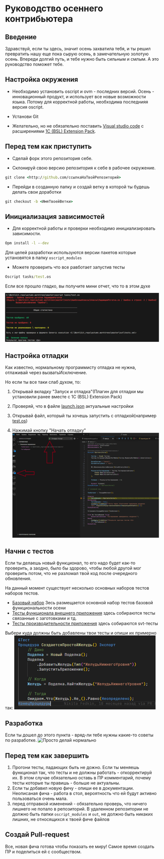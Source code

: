 # Руководство осеннего контрибьютера

## Введение

Здравствуй, если ты здесь, значит осень захватила тебя, и ты решил превратить нашу еще пока сырую осень, в замечательную золотую осень.
Впереди долгий путь, и тебе нужно быть сильным и смлым. А это руководство поможет тебе.

## Настройка окружения

* Необходимо установить oscript и ovm - последних версий. Осень - инновационный продукт, и использует все новые возможности языка. Потому для корректной работы, необходима последнияя версия oscript.

* Установи Git

* Желательно, но не обязательно поставить [Visual studio code](https://code.visualstudio.com/) c расширениями [1C (BSL) Extension Pack](https://marketplace.visualstudio.com/items?itemName=astrizhachuk.1c-extension-pack).

## Перед тем как приступить

* Сделай форк этого репозитория себе.

* Склонируй свою версию репозитория к себе в рабочее окружение.

```cmd
git clone <http://github.com/ссылкаНаТвойРепозиторий>
```

* Перейди в созданную папку и создай ветку в которой ты будешь делать свои доработки

```cmd
git checkout -b <ИмяТвоейВетки>
```

## Инициализация зависимостей

* Для корректной работы и проверки необходимо инициализировать зависимости.

```cmd
Opm install -l --dev
```

Для целей разработки используются версии пакетов которые установятся в папку `oscript_modules`

* Можете проверить что все равботает запустив тесты

```cmd
Oscript tasks/test.os
```

Если все прошло гладко, вы получите мини отчет, что то в этом духе

![РезультатПрогонаТестов](docs/img/РезультатПрогонаТестов.png)

## Настройка отладки
Как известно, нормальному программисту отладка не нужна, отлаживай через вызватьИсключение.

Но если ты все таки слаб духом, то:

1. Открывай вкладку "Запуск и отладка"(Плагин для отладки мы установили ранее вместе с 1C (BSL) Extension Pack)

2. Проверяй, что в файле [launch.json](.vscode/launch.json) актуальные настройки

3. Открывай файл, который ты хочешь запустить с отладкой(например [test.os](tasks/test.os))

4. Нажимай кнопку "Начать отладку"
![Пример отладки](docs/img/Отладчик.png)

## Начни с тестов

Если ты делаешь новый функционал, то его надо будет как-то проверить, а заодно, было бы здорово, чтобы любой другой мог проверить потом, что не разломал твой код после очередного обновления.

На данный момент существует несколько основных наборов тестов наборов тестов.

* [Базовый набор](tests/Поделка.os) Зесь размещается основной набор тестов базовой функциональности осени
* [Тесты функционала внешнего приложения](tests/ВнешнееПриложение.os) здесь собираются тесты связанные с заготовками и тд.
* [Тесты производительности приложения](performance_tests/Производительность.os) здесь собираются svt-тесты

Выбери куда должны быть добавлены твои тесты и опиши их примерно так:
![ПримерОписанияТеста](docs/img/ПримерТеста.png)

## Разработка

Если ты дошел до этого пункта - вряд-ли тебе нужны какие-то советы по разработке.
 ![Просто делай нормально](https://i.pinimg.com/originals/3a/7a/77/3a7a7730943d7fbf3d45adb272d9769e.jpg)

## Перед тем как завершить

1. Прогони тесты, падающих быть не дожно. Если ты меняешь функционал так, что тесты и не должны работать - откорректируй их. В этом случае обязательно оставь в ПР комментарий, почему тесты которые ты правишь - больше не актуальны.
2. Если ты добавил новую фичу - опиши ее в документации. Неописаная фича - работа в стол, вероятность что ей будут активно пользоваться очень мала.
3. перед отправкой изменений - обязательно проверь, что ничего лишнего не попало в репозиторий.
В удаленном репозитории не должно быть папки `oscript_modules` и `out`, не должно быть никаких лишних, не относящихся к твоей фиче файлов

## Создай Pull-request

Все, новая фича готова чтобы показать ее миру! Самое время создать ПР и поделиться ей с сообществом.